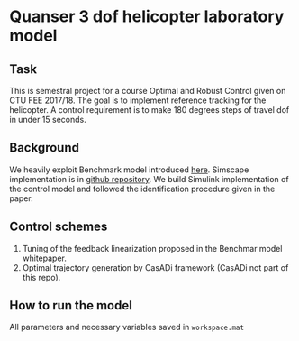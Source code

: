 # Quanser 3 dof helicopter laboratory model

## Task
This is semestral project for a course Optimal and Robust Control given on CTU FEE 2017/18. The goal is to implement reference tracking for the helicopter. A control requirement is to make 180 degrees steps
of travel dof in under 15 seconds. 

## Background
We heavily exploit Benchmark model introduced [here](https://hal.laas.fr/hal-01711135/document). Simscape implementation is in [github repository](https://github.com/mrkrb/3dof_helicopter_benchmark). 
We build Simulink implementation of the control model and followed the identification procedure given in the paper. 

## Control schemes
1. Tuning of the feedback linearization proposed in the Benchmar model whitepaper.
2. Optimal trajectory generation by CasADi framework (CasADi not part of this repo). 

## How to run the model
All parameters and necessary variables saved in `workspace.mat`


